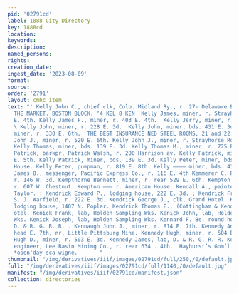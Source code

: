 ```yaml
---
pid: '02791cd'
label: 1888 City Directory
key: 1888cd
location: 
keywords: 
description: 
named_persons: 
rights: 
creation_date: 
ingest_date: '2023-08-09'
format: 
source: 
order: '2791'
layout: cmhc_item
text: "' Kelly John C., chief clk, Colo. Midland Ry., r. 27- Delaware Bik,        ON
  THE MARKET. BOSTON BLOCK. ‘4 KEL 8 KEN  Kelly James, miner, r. Strayhorse Rd, head
  E. 4th. Kelly James F., miner, r. 403 E. 4th.  Kelly Jerry, miner, r. 712 E. 4th.
  \ Kelly John, miner, r. 228 E. 3d.  Kelly John, miner, bds. 431 E. 3d.  Kelly John,
  miner, r. 330 E. 6th.  THE BEST INSURANCE NED STEEL ROOMS, 21 and 22:3 5 15  Kelly
  John J., miner, r. 520 E. 6th. Kelly John J., miner, r. Strayhorse Rd, head E. 5th.
  Kelly Thomas, miner, bds. 139 E. 3d. Kelly Thomas M., miner, r. 725 E. 5th. Kelly
  Patrick, barkpr, Patrick Walsh, r. 200 Harrison av. Kelly Patrick, miner, r. 518
  E. 5th. Kelly Patrick, miner, bds. 139 E. 3d. Kelly Peter, miner, bds. Milwaukee
  House. Kelly Peter, pumpman, r. 819 E. 8th. Kelly ———— miner, bds. 415 E. 6th. Kelsay
  James 8., messenger, Pacific Express Co., r. 116 E. 4th Kemmerer C. P., auctioneer,
  r. 146 W. 3d. Kempthorne Bennett, miner, r. rear 529 E. 6th. Kempton David W., musician,
  r. 607 W. Chestnut. Kempton ——— r. American House. Kendall A., painter, George E.
  Taylor. : Kendrick Edward P., lodging house, 222 E. 3d. ; Kendrick Frank E., clk,
  S. J. Warfield, r. 222 E. 3d. Kendrick George J., clk, Grand Hotel. Kendrick Joseph,
  lodging house, 1407 N. Poplar. Kendrick Thomas E., (Cottingham & Kendrick,) r. Grand
  otel. Kenick Frank, lab, Holden Sampling Wks. Kenick John, lab, Holden Sampling
  Wks. Kenick Joseph, lab, Holden Sampling Wks. Kennard F. Be. round house foreman,
  D. & R. G. R. R. . Kennaugh John J., miner, r. 814 E. 7th. Kennedy Ann Mrzs., r.
  head E. 7th, nr. Little Pittsburg Mine. Kennedy Hugh, miner, r. 504 E. 3d. Kennedy
  Hugh D., miner, r. 503 E. 3d. Kennedy James, lab, D. & R. G. R. R. Kennedy J ohn,
  engineer, Lee Basin Mining Co., r. rear 634 . 4th.  Hayhurst’s Gom’l Restaurant,
  *open'day sca wigne.       "
thumbnail: "/img/derivatives/iiif/images/02791cd/full/250,/0/default.jpg"
full: "/img/derivatives/iiif/images/02791cd/full/1140,/0/default.jpg"
manifest: "/img/derivatives/iiif/02791cd/manifest.json"
collection: directories
---
```


